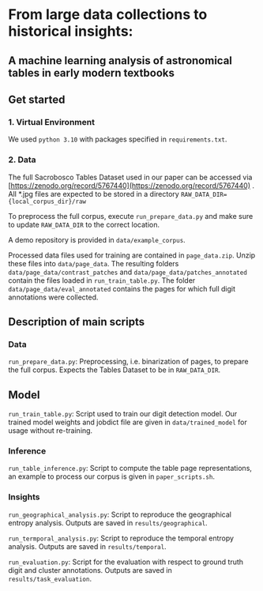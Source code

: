# From large data collections to historical insights:
## A machine learning analysis of astronomical tables in early modern textbooks


##  Get started

### 1. Virtual Environment

We used `python 3.10` with packages specified in `requirements.txt`.

### 2. Data

The full Sacrobosco Tables Dataset used in our paper can be accessed via [https://zenodo.org/record/5767440](https://zenodo.org/record/5767440) .
All  *.jpg files are expected to be stored in a directory `RAW_DATA_DIR={local_corpus_dir}/raw` 

To preprocess the full corpus, execute `run_prepare_data.py` and make sure to update `RAW_DATA_DIR` to the correct location.

A demo repository is provided in `data/example_corpus`.

Processed data files used for training are contained in `page_data.zip`. Unzip these files into `data/page_data`. The resulting folders 
`data/page_data/contrast_patches` and `data/page_data/patches_annotated` contain the files loaded in `run_train_table.py`. The folder `data/page_data/eval_annotated` contains the pages for which full digit annotations were collected.


## Description of main scripts

### Data
`run_prepare_data.py`: Preprocessing, i.e. binarization of pages, to prepare the full corpus. Expects the Tables Dataset to be in `RAW_DATA_DIR`.

## Model
`run_train_table.py`: Script used to train our digit detection model. Our trained model weights and jobdict file are given in `data/trained_model` for usage without re-training.

### Inference
`run_table_inference.py`: Script to compute the table page representations, an example to process our corpus is given in `paper_scripts.sh`. 

### Insights
`run_geographical_analysis.py`: Script to reproduce the geographical entropy analysis. Outputs are saved in `results/geographical`.

`run_termporal_analysis.py`: Script to reproduce the temporal entropy analysis. Outputs are saved in `results/temporal`.

`run_evaluation.py`: Script for the evaluation with respect to ground truth digit and cluster annotations.  Outputs are saved in `results/task_evaluation`.
